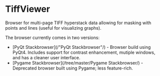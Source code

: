 # TiffViewer

Browser for multi-page TIFF hyperstack data allowing for masking with points and lines (useful for visualizing graphs).

The browser currently comes in two versions:

* [PyQt Stackbrowser](/"PyQt Stackbrowser"/) - Browser build using PyQt4. Includes support for contrast enhancement, mutiple windows, and has a cleaner user interface.
* [Pygame Stackbrowser](/tree/master/Pygame Stackbrowser/) - Deprecated browser built using Pygame; less feature-rich.
